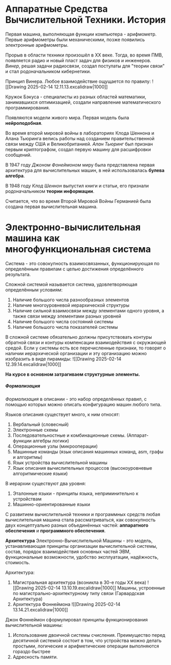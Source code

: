 # Аппаратные Средства Вычислительной Техники. История
Первая машина, выполняющая функции компьютера - арифмометр. Первые арифмометры были механическими, позже появились электронные арифмометры.

Прорыв в области техники произошёл в XX веке. Тогда, во время ПМВ, появляется радио и новый пласт задач для физиков и инженеров. *Винер*, решая задачи радиосвязи, создал постулаты для "теории связи" и стал родоначальником кибернетики. 

Принцип Винера. Любое взаимодействие ощущается по правилу:
![[Drawing 2025-02-14 12.11.13.excalidraw|1000]]

Кружок Бэкуса - специалисты из разных областей математики, занимавшихся оптимизацией, создали направление математического программирования.

Появляются модели живого мира. Первая модель была **нейроподобная**. 

Во время второй мировой войны в лабораториях Клода Шеннона и Алана Тьюринга велись работы над созданием правительственной связи между США и Великобританией.
*Алан Тьюринг* был признан первым криптографом, создал первую машину для расшифровки сообщений.

В 1947 году *Джоном Фонеймоном* миру была представлена первая архитектура для вычислительных машин, в ней использовалась **булева алгебра**.

В 1948 году *Клод Шеннон* выпустил книги и статьи, его признали родоначальником **теории информации**.

Считается, что во время Второй Мировой Войны Германией была создана первая вычислительная машина. 

# Электронно-вычислительная машина как многофункциональная система
Система - это совокупность взаимосвязанных, функционирующая по определённым правилам с целью достижения определённого результата. 

Сложной системой называется система, удовлетворяющая определённым условиям:
1. Наличие большого числа разнообразных элементов
2. Наличие многоуровневой иерархической структуры
3. Наличие сильной взаимосвязи между элементами одного уровня, а также связи между элементами разных уровней
4. Наличие большого числа состояний системы
5. Наличие большого числа показателей системы

В сложной системе обязательно должны присутствовать контуры обратной связи и контуры компенсации взаимодействия с окружающей средой.
Если у системы есть все перечисленные признаки, то говорят о наличии иерархической организации и эту организацию можно изобразить в виде пирамиды:
![[Drawing 2025-02-14 12.39.14.excalidraw|1000]]

**На курсе в основном затрагиваем структурные элементы.**

##### Формализация
*Формализация* в описании - это  набор определённых правил, с помощью которых можно описать конфигурацию машин любого типа. 

Языков описания существует много, к ним относят:
1. Вербальный (словесный)
2. Электронные схемы
3. Последовательностные и комбинационные схемы. (Аппарат-функции алгебры логики)
4. Операционные узлы (микрооперации)
5. Машинные команды (язык описания машинных команд, asm, графы и алгоритмы)
6. Язык устройства вычислительной машины
7. Язык описания вычислительных процессов (высокоуровневые алгоритмические языки)

В иерархии существуют два уровня:
1. Эталонные языки - принципы языка, неприминительно к устройствам
2. Машинно-ориентированные языки 


С развитием вычислительной техники и программных средств любая вычислительная машина стала рассматриваться, как совокупность двух концептуально разных объединённых частей: **аппаратного обеспечения** и **программного обеспечения**.

**Архитектура** Электронно-Вычислительной Машины - это модель, устанавливающая принципы организации вычислительной системы, состав, порядок взаимодействия основных частей ЭВМ, функциональные возможности, удобство эксплуатации, надёжность, стоимость.

Архитектура:
1. Магистральная архитектура (возникла в 30-е годы XX века)
	![[Drawing 2025-02-14 13.10.19.excalidraw|1000]]
	Машины, устроенные по магистрально-архитектурному типу связи (Гарвардская Архитектура)
2.  Архитектура Фоннеймона
	![[Drawing 2025-02-14 13.14.21.excalidraw|1000]]

Джон Фоннеймон сформулировал принципы функционирования вычислительной машины:
1. Использование двоичной системы счисления. Преимущество перед десятичной системой состоит в том, что устройства можно делать простыми, логические и арифметические операции выполняются гораздо быстрее
2. Адресность памяти. 